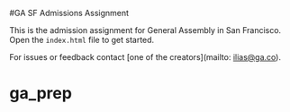#GA SF Admissions Assignment

This is the admission assignment for General Assembly in San Francisco. Open the `index.html` file to get started.

For issues or feedback contact [one of the creators](mailto: ilias@ga.co).
# ga_prep
